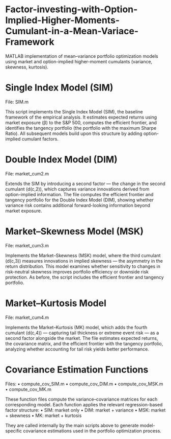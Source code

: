 # Factor-investing-with-Option-Implied-Higher-Moments-Cumulant-in-a-Mean-Variace-Framework
MATLAB implementation of mean–variance portfolio optimization models using market and option-implied higher-moment cumulants (variance, skewness, kurtosis).

# Single Index Model (SIM)
File: SIM.m

This script implements the Single Index Model (SIM), the baseline framework of the empirical analysis. It estimates expected returns using market exposure (β) to the S&P 500, computes the efficient frontier, and identifies the tangency portfolio (the portfolio with the maximum Sharpe Ratio). All subsequent models build upon this structure by adding option-implied cumulant factors.

# Double Index Model (DIM)
File: market_cum2.m

Extends the SIM by introducing a second factor — the change in the second cumulant (d(c,2)), which captures variance innovations derived from option-implied information. The file computes the efficient frontier and tangency portfolio for the Double Index Model (DIM), showing whether variance risk contains additional forward-looking information beyond market exposure.

# Market–Skewness Model (MSK)
File: market_cum3.m

Implements the Market–Skewness (MSK) model, where the third cumulant (d(c,3)) measures innovations in implied skewness — the asymmetry in the return distribution. This model examines whether sensitivity to changes in risk-neutral skewness improves portfolio efficiency or downside risk protection. As before, the script includes the efficient frontier and tangency portfolio.

# Market–Kurtosis Model
File: market_cum4.m

Implements the Market–Kurtosis (MK) model, which adds the fourth cumulant (d(c,4)) — capturing tail thickness or extreme event risk — as a second factor alongside the market. The file estimates expected returns, the covariance matrix, and the efficient frontier with the tangency portfolio, analyzing whether accounting for tail risk yields better performance.

# Covariance Estimation Functions
Files:
	•	compute_cov_SIM.m
	•	compute_cov_DIM.m
	•	compute_cov_MSK.m
	•	compute_cov_MK.m

These function files compute the variance–covariance matrices for each corresponding model.
Each function applies the relevant regression-based factor structure:
	•	SIM: market only
	•	DIM: market + variance
	•	MSK: market + skewness
	•	MK: market + kurtosis

They are called internally by the main scripts above to generate model-specific covariance estimations used in the portfolio optimization process.

